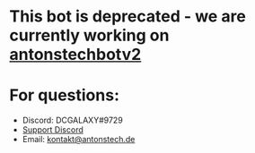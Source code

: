 # This bot is deprecated - we are currently working on [antonstechbotv2](https://git.io/techbotv2)
# For questions:
- Discord: DCGALAXY#9729
- [Support Discord](https://discord.gg/bHQGfxFzhQ)
- Email: kontakt@antonstech.de
